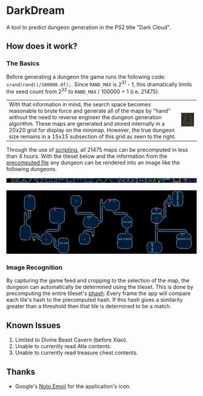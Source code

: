 # DarkDream

A tool to predict dungeon generation in the PS2 title "Dark Cloud".

## How does it work?

### The Basics
Before generating a dungeon the game runs the following code: `srand(rand()/100000.0f);`. Since `RAND_MAX` is 2<sup>31</sup> - 1, this dramatically limits the seed count from 2<sup>32</sup> to `RAND_MAX` / 100000 + 1 (i.e. 21475).


<table border="0">
  <tr>
    <td>With that information in mind, the search space becomes reasonable to brute force and generate all of the maps by "hand" without the need to reverse engineer the dungeon generation algorithm. These maps are generated and stored internally in a 20x20 grid for display on the minimap. However, the true dungeon size remains in a 15x15 subsection of this grid as seen to the right.</td>
    <td><img src="docs/example_map.png" title="In-game Minimap"></td>
  </tr>
</table>


Through the use of [scripting](./tools/generate_dungeons.py), all 21475 maps can be precomputed in less than 4 hours. With the tileset below and the information from the [precomputed file](./res/DUNGEONS.db) any dungeon can be rendered into an image like the following dungeons.

<p align="center">
  <img src="docs/example_tiles.png" title="Map Tile Set">
  <br></br>
  <img src="docs/example_generated_maps.png" title="Generated Minimaps">
</p>

### Image Recognition
By capturing the game feed and cropping to the selection of the map, the dungeon can automatically be determined using the tileset. This is done by precomputing the entire tileset's [phash](https://en.wikipedia.org/wiki/Perceptual_hashing). Every frame the app will compare each tile's hash to the precomputed hash. If this hash gives a similarity greater than a threshold then that tile is determined to be a match.

## Known Issues

1. Limited to Divine Beast Cavern (before Xiao).
2. Unable to currently read Atla contents.
3. Unable to currently read treasure chest contents.

## Thanks

- Google's [Noto Emoji](https://github.com/googlefonts/noto-emoji) for the application's icon.
